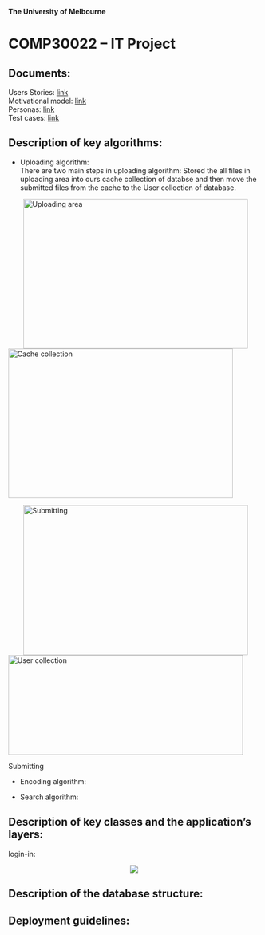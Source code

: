 **The University of Melbourne**
# COMP30022 – IT Project



## Documents:

Users Stories: [link](docs/UserStory.pdf)  
Motivational model: [link](docs/MotivationalModel.pdf)  
Personas: [link](docs/UseCases.pdf)  
Test cases: [link](tests/TestCases.pdf)  

## Description of key algorithms:

- Uploading algorithm:  
  There are two main steps in uploading algorithm: Stored the all files in uploading area into ours cache collection of databse and then move the submitted files from the cache to the User collection of database.
  
<p>
  <image src="image/cache.png" width="450" height="300" hspace="30" alt="Uploading area">
  <image src="image/cacheCollection.jpg" width="450" height="300" alt="Cache collection">
<p>                                                                                        

<p>
  <image src="image/submit.png" width="450" height="300" hspace="30" alt="Submitting">
  <image src="image/userSubmitted.png" width="470" height="200" alt="User collection">
<p> 
  
<p hspace="1000">
  Submitting
</p>

- Encoding algorithm:  
    
- Search algorithm:  

## Description of key classes and the application’s layers:

login-in: 
<p align="center">
  <image src="image/log in.png">
<p>



## Description of the database structure:




## Deployment guidelines:



